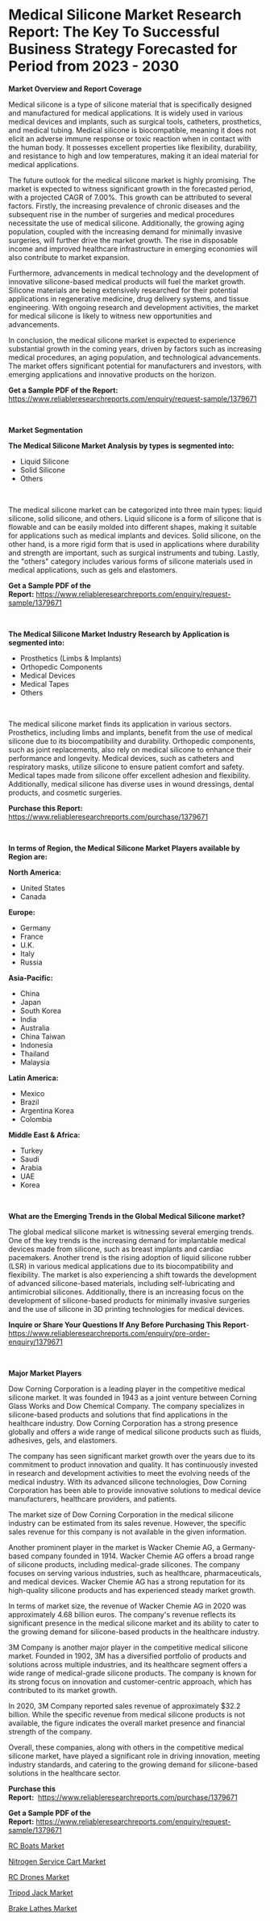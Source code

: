 <p><h1>Medical Silicone Market Research Report: The Key To Successful Business Strategy Forecasted for Period from 2023 - 2030</h1></p><p><strong>Market Overview and Report Coverage</strong></p>
<p><p>Medical silicone is a type of silicone material that is specifically designed and manufactured for medical applications. It is widely used in various medical devices and implants, such as surgical tools, catheters, prosthetics, and medical tubing. Medical silicone is biocompatible, meaning it does not elicit an adverse immune response or toxic reaction when in contact with the human body. It possesses excellent properties like flexibility, durability, and resistance to high and low temperatures, making it an ideal material for medical applications.</p><p>The future outlook for the medical silicone market is highly promising. The market is expected to witness significant growth in the forecasted period, with a projected CAGR of 7.00%. This growth can be attributed to several factors. Firstly, the increasing prevalence of chronic diseases and the subsequent rise in the number of surgeries and medical procedures necessitate the use of medical silicone. Additionally, the growing aging population, coupled with the increasing demand for minimally invasive surgeries, will further drive the market growth. The rise in disposable income and improved healthcare infrastructure in emerging economies will also contribute to market expansion.</p><p>Furthermore, advancements in medical technology and the development of innovative silicone-based medical products will fuel the market growth. Silicone materials are being extensively researched for their potential applications in regenerative medicine, drug delivery systems, and tissue engineering. With ongoing research and development activities, the market for medical silicone is likely to witness new opportunities and advancements.</p><p>In conclusion, the medical silicone market is expected to experience substantial growth in the coming years, driven by factors such as increasing medical procedures, an aging population, and technological advancements. The market offers significant potential for manufacturers and investors, with emerging applications and innovative products on the horizon.</p></p>
<p><strong>Get a Sample PDF of the Report:</strong> <a href="https://www.reliableresearchreports.com/enquiry/request-sample/1379671">https://www.reliableresearchreports.com/enquiry/request-sample/1379671</a></p>
<p>&nbsp;</p>
<p><strong>Market Segmentation</strong></p>
<p><strong>The Medical Silicone Market Analysis by types is segmented into:</strong></p>
<p><ul><li>Liquid Silicone</li><li>Solid Silicone</li><li>Others</li></ul></p>
<p>&nbsp;</p>
<p><p>The medical silicone market can be categorized into three main types: liquid silicone, solid silicone, and others. Liquid silicone is a form of silicone that is flowable and can be easily molded into different shapes, making it suitable for applications such as medical implants and devices. Solid silicone, on the other hand, is a more rigid form that is used in applications where durability and strength are important, such as surgical instruments and tubing. Lastly, the "others" category includes various forms of silicone materials used in medical applications, such as gels and elastomers.</p></p>
<p><strong>Get a Sample PDF of the Report:</strong>&nbsp;<a href="https://www.reliableresearchreports.com/enquiry/request-sample/1379671">https://www.reliableresearchreports.com/enquiry/request-sample/1379671</a></p>
<p>&nbsp;</p>
<p><strong>The Medical Silicone Market Industry Research by Application is segmented into:</strong></p>
<p><ul><li>Prosthetics (Limbs & Implants)</li><li>Orthopedic Components</li><li>Medical Devices</li><li>Medical Tapes</li><li>Others</li></ul></p>
<p>&nbsp;</p>
<p><p>The medical silicone market finds its application in various sectors. Prosthetics, including limbs and implants, benefit from the use of medical silicone due to its biocompatibility and durability. Orthopedic components, such as joint replacements, also rely on medical silicone to enhance their performance and longevity. Medical devices, such as catheters and respiratory masks, utilize silicone to ensure patient comfort and safety. Medical tapes made from silicone offer excellent adhesion and flexibility. Additionally, medical silicone has diverse uses in wound dressings, dental products, and cosmetic surgeries.</p></p>
<p><strong>Purchase this Report:</strong>&nbsp; <a href="https://www.reliableresearchreports.com/purchase/1379671">https://www.reliableresearchreports.com/purchase/1379671</a></p>
<p>&nbsp;</p>
<p><strong>In terms of Region, the Medical Silicone Market Players available by Region are:</strong></p>
<p>
    <p> <strong> North America: </strong>
        <ul>
            <li>United States</li>
            <li>Canada</li>
        </ul>
        </p> 
    <p> <strong> Europe: </strong>
        <ul>
            <li>Germany</li>
            <li>France</li>
            <li>U.K.</li>
            <li>Italy</li>
            <li>Russia</li>
        </ul>
        </p> 
    <p> <strong> Asia-Pacific: </strong>
        <ul>
            <li>China</li>
            <li>Japan</li>
            <li>South Korea</li>
            <li>India</li>
            <li>Australia</li>
            <li>China Taiwan</li>
            <li>Indonesia</li>
            <li>Thailand</li>
            <li>Malaysia</li>
        </ul>
        </p> 
    <p> <strong> Latin America: </strong>
        <ul>
            <li>Mexico</li>
            <li>Brazil</li>
            <li>Argentina Korea</li>
            <li>Colombia</li>
        </ul>
        </p> 
    <p> <strong> Middle East & Africa: </strong>
        <ul>
            <li>Turkey</li>
            <li>Saudi</li>
            <li>Arabia</li>
            <li>UAE</li>
            <li>Korea</li>
        </ul>
    </p>
    </p>
<p>&nbsp;</p>
<p><strong>What are the Emerging Trends in the Global Medical Silicone market?</strong></p>
<p><p>The global medical silicone market is witnessing several emerging trends. One of the key trends is the increasing demand for implantable medical devices made from silicone, such as breast implants and cardiac pacemakers. Another trend is the rising adoption of liquid silicone rubber (LSR) in various medical applications due to its biocompatibility and flexibility. The market is also experiencing a shift towards the development of advanced silicone-based materials, including self-lubricating and antimicrobial silicones. Additionally, there is an increasing focus on the development of silicone-based products for minimally invasive surgeries and the use of silicone in 3D printing technologies for medical devices.</p></p>
<p><strong>Inquire or Share Your Questions If Any Before Purchasing This Report</strong>- <a href="https://www.reliableresearchreports.com/enquiry/pre-order-enquiry/1379671">https://www.reliableresearchreports.com/enquiry/pre-order-enquiry/1379671</a></p>
<p>&nbsp;</p>
<p><strong>Major Market Players</strong></p>
<p><p>Dow Corning Corporation is a leading player in the competitive medical silicone market. It was founded in 1943 as a joint venture between Corning Glass Works and Dow Chemical Company. The company specializes in silicone-based products and solutions that find applications in the healthcare industry. Dow Corning Corporation has a strong presence globally and offers a wide range of medical silicone products such as fluids, adhesives, gels, and elastomers.</p><p>The company has seen significant market growth over the years due to its commitment to product innovation and quality. It has continuously invested in research and development activities to meet the evolving needs of the medical industry. With its advanced silicone technologies, Dow Corning Corporation has been able to provide innovative solutions to medical device manufacturers, healthcare providers, and patients.</p><p>The market size of Dow Corning Corporation in the medical silicone industry can be estimated from its sales revenue. However, the specific sales revenue for this company is not available in the given information.</p><p>Another prominent player in the market is Wacker Chemie AG, a Germany-based company founded in 1914. Wacker Chemie AG offers a broad range of silicone products, including medical-grade silicones. The company focuses on serving various industries, such as healthcare, pharmaceuticals, and medical devices. Wacker Chemie AG has a strong reputation for its high-quality silicone products and has experienced steady market growth.</p><p>In terms of market size, the revenue of Wacker Chemie AG in 2020 was approximately 4.68 billion euros. The company's revenue reflects its significant presence in the medical silicone market and its ability to cater to the growing demand for silicone-based products in the healthcare industry.</p><p>3M Company is another major player in the competitive medical silicone market. Founded in 1902, 3M has a diversified portfolio of products and solutions across multiple industries, and its healthcare segment offers a wide range of medical-grade silicone products. The company is known for its strong focus on innovation and customer-centric approach, which has contributed to its market growth.</p><p>In 2020, 3M Company reported sales revenue of approximately $32.2 billion. While the specific revenue from medical silicone products is not available, the figure indicates the overall market presence and financial strength of the company.</p><p>Overall, these companies, along with others in the competitive medical silicone market, have played a significant role in driving innovation, meeting industry standards, and catering to the growing demand for silicone-based solutions in the healthcare sector.</p></p>
<p><strong>Purchase this Report:</strong>&nbsp;&nbsp;<a href="https://www.reliableresearchreports.com/purchase/1379671">https://www.reliableresearchreports.com/purchase/1379671</a></p>
<p></p>
<p><strong>Get a Sample PDF of the Report:</strong>&nbsp;<a href="https://www.reliableresearchreports.com/enquiry/request-sample/1379671">https://www.reliableresearchreports.com/enquiry/request-sample/1379671</a></p>
<p><p><a href="https://github.com/pizolina/Market-Research-Report-List-1/blob/main/rc-boats-market.md">RC Boats Market</a></p><p><a href="https://github.com/castoriffic/Market-Research-Report-List-1/blob/main/nitrogen-service-cart-market.md">Nitrogen Service Cart Market</a></p><p><a href="https://github.com/lbird53714/Market-Research-Report-List-1/blob/main/rc-drones-market.md">RC Drones Market</a></p><p><a href="https://github.com/mabutironaldo/Market-Research-Report-List-1/blob/main/tripod-jack-market.md">Tripod Jack Market</a></p><p><a href="https://github.com/sofayahoo2023/Market-Research-Report-List-1/blob/main/brake-lathes-market.md">Brake Lathes Market</a></p></p>